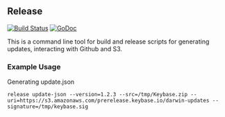 ## Release

[![Build Status](https://github.com/keybase/release/actions/workflows/ci.yml/badge.svg)](https://github.com/keybase/release/actions)
[![GoDoc](https://godoc.org/github.com/keybase/release?status.svg)](https://godoc.org/github.com/keybase/release)

This is a command line tool for build and release scripts for generating updates, interacting with Github and S3.

### Example Usage

Generating update.json

```
release update-json --version=1.2.3 --src=/tmp/Keybase.zip --uri=https://s3.amazonaws.com/prerelease.keybase.io/darwin-updates --signature=/tmp/keybase.sig
```

